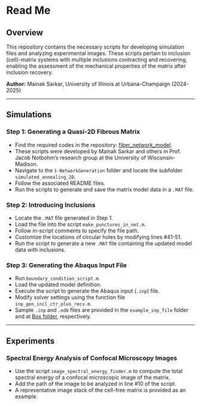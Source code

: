 # Read Me

## Overview
This repository contains the necessary scripts for developing simulation files and analyzing experimental images. These scripts pertain to inclusion (cell)-matrix systems with multiple inclusions contracting and recovering, enabling the assessment of the mechanical properties of the matrix after inclusion recovery.

**Author:** Mainak Sarkar, University of Illinois at Urbana-Champaign (2024-2025)

---

## Simulations

### Step 1: Generating a Quasi-2D Fibrous Matrix
- Find the required codes in the repository: [fiber_network_model](https://github.com/jknotbohm/fiber_network_model).
- These scripts were developed by Mainak Sarkar and others in Prof. Jacob Notbohm’s research group at the University of Wisconsin-Madison.
- Navigate to the `1-NetworkGeneration` folder and locate the subfolder `simulated_annealing_2D`.
- Follow the associated README files.
- Run the scripts to generate and save the matrix model data in a `.MAT` file.

### Step 2: Introducing Inclusions
- Locate the `.MAT` file generated in Step 1.
- Load the file into the script `make_punctures_in_net.m`.
- Follow in-script comments to specify the file path.
- Customize the locations of circular holes by modifying lines #41-51.
- Run the script to generate a new `.MAT` file containing the updated model data with inclusions.

### Step 3: Generating the Abaqus Input File
- Run `boundary_condition_script.m`.
- Load the updated model definition.
- Execute the script to generate the Abaqus input (`.inp`) file.
- Modify solver settings using the function file `inp_gen_incl_ctr_plus_recv.m`.
- Sample `.inp` and `.odb` files are provided in the `example_inp_file` folder and at [Box folder](https://uofi.box.com/s/pex2d2nfivc2pl0ckpn02sfkhags1966), respectively.

---

## Experiments

### Spectral Energy Analysis of Confocal Microscopy Images
- Use the script `image_spectral_energy_finder.m` to compute the total spectral energy of a confocal microscopic image of the matrix.
- Add the path of the image to be analyzed in line #10 of the script.
- A representative image stack of the cell-free matrix is provided as an example.
